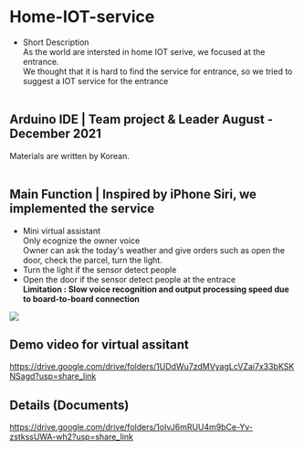 # Home-IOT-service
* Short Description<br/>
As the world are intersted in home IOT serive, we focused at the entrance.<br/>
We thought that it is hard to find the service for entrance, so we tried to suggest a IOT service for the entrance<br/><br/>

## Arduino IDE | Team project & Leader   August - December 2021 
Materials are written by Korean.<br/><br/>


## Main Function | Inspired by iPhone Siri, we implemented the service<br/>
- Mini virtual assistant <br/>
 Only ecognize the owner voice<br/>
 Owner can ask the today's weather and give orders such as open the door, check the parcel, turn the light.<br/>
- Turn the light if the sensor detect people <br/>
- Open the door if the sensor detect people at the entrace<br/>
**Limitation : Slow voice recognition and output processing speed due to board-to-board connection**

<image src="image.jpg"><Wbr/><br/>

## Demo video for virtual assitant<br/>
https://drive.google.com/drive/folders/1UDdWu7zdMVyagLcVZai7x33bKSKNSagd?usp=share_link<br/>

## Details (Documents)
https://drive.google.com/drive/folders/1oIvJ6mRUU4m9bCe-Yv-zstkssUWA-wh2?usp=share_link<br/>